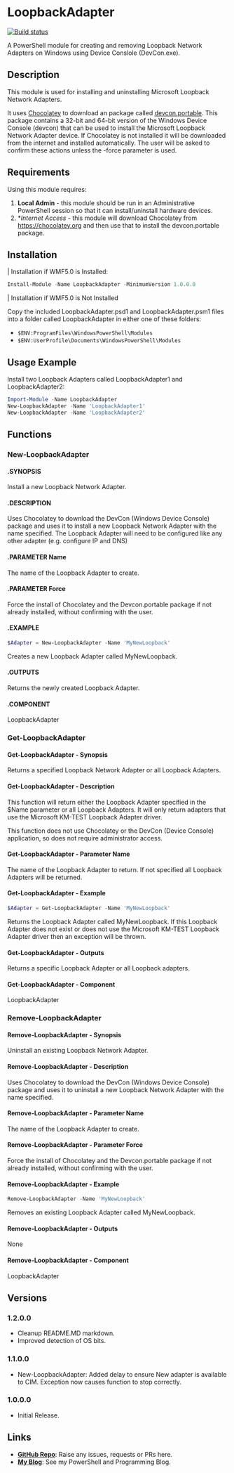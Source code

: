 # LoopbackAdapter

[![Build status](https://ci.appveyor.com/api/projects/status/qb67s7iw1jp7e32t/branch/master?svg=true)](https://ci.appveyor.com/project/PlagueHO/loopbackadapter/branch/master)

A PowerShell module for creating and removing Loopback Network Adapters on Windows using
Device Conslole (DevCon.exe).

## Description

This module is used for installing and uninstalling Microsoft Loopback Network Adapters.

It uses [Chocolatey](https://chocolatey.org/) to download an package called [devcon.portable](https://chocolatey.org/packages/devcon.portable/).
This package contains a 32-bit and 64-bit version of the Windows Device Console (devcon)
that can be used to install the Microsoft Loopback Network Adapter device. If
Chocolatey is not installed it will be downloaded from the internet and installed
automatically. The user will be asked to confirm these actions unless the -force parameter
is used.


## Requirements

Using this module requires:

1. **Local Admin** - this module should be run in an Administrative PowerShell session so
  that it can install/uninstall hardware devices.
1. **Internet Access* - this module will download Chocolatey from https://chocolatey.org
  and then use that to install the devcon.portable package.

## Installation

| Installation if WMF5.0 is Installed:

```PowerShell
Install-Module -Name LoopbackAdapter -MinimumVersion 1.0.0.0
```

| Installation if WMF5.0 is Not Installed

Copy the included LoopbackAdapter.psd1 and LoopbackAdapter.psm1 files into a folder
called LoopbackAdapter in either one of these folders:

* ```$ENV:ProgramFiles\WindowsPowerShell\Modules```
* ```$ENV:UserProfile\Documents\WindowsPowerShell\Modules```

## Usage Example

Install two Loopback Adapters called LoopbackAdapter1 and LoopbackAdapter2:

```powershell
Import-Module -Name LoopbackAdapter
New-LoopbackAdapter -Name 'LoopbackAdapter1'
New-LoopbackAdapter -Name 'LoopbackAdapter2'
```

## Functions

### New-LoopbackAdapter

#### .SYNOPSIS

Install a new Loopback Network Adapter.

#### .DESCRIPTION

Uses Chocolatey to download the DevCon (Windows Device Console) package and uses it to install a
new Loopback Network Adapter with the name specified.
The Loopback Adapter will need to be configured like any other adapter (e.g. configure IP and DNS)

#### .PARAMETER Name

The name of the Loopback Adapter to create.

#### .PARAMETER Force

Force the install of Chocolatey and the Devcon.portable package if not already installed, without
confirming with the user.

#### .EXAMPLE

```powershell
$Adapter = New-LoopbackAdapter -Name 'MyNewLoopback'
```

Creates a new Loopback Adapter called MyNewLoopback.

#### .OUTPUTS

Returns the newly created Loopback Adapter.

#### .COMPONENT

LoopbackAdapter

### Get-LoopbackAdapter

#### Get-LoopbackAdapter - Synopsis

Returns a specified Loopback Network Adapter or all Loopback Adapters.

#### Get-LoopbackAdapter - Description

This function will return either the Loopback Adapter specified in the $Name parameter or all
Loopback Adapters.
It will only return adapters that use the Microsoft KM-TEST Loopback Adapter driver.

This function does not use Chocolatey or the DevCon (Device Console) application, so does not
require administrator access.

#### Get-LoopbackAdapter - Parameter Name

The name of the Loopback Adapter to return.
If not specified all Loopback Adapters will be returned.

#### Get-LoopbackAdapter - Example

```powershell
$Adapter = Get-LoopbackAdapter -Name 'MyNewLoopback'
```

Returns the Loopback Adapter called MyNewLoopback. If this Loopback Adapter does not exist or
does not use the Microsoft KM-TEST Loopback Adapter driver then an exception will be thrown.

#### Get-LoopbackAdapter - Outputs

Returns a specific Loopback Adapter or all Loopback adapters.

#### Get-LoopbackAdapter - Component

LoopbackAdapter

### Remove-LoopbackAdapter

#### Remove-LoopbackAdapter - Synopsis

Uninstall an existing Loopback Network Adapter.

#### Remove-LoopbackAdapter - Description

Uses Chocolatey to download the DevCon (Windows Device Console) package and 
uses it to uninstall a new Loopback Network Adapter with the name specified.

#### Remove-LoopbackAdapter - Parameter Name

The name of the Loopback Adapter to create.

#### Remove-LoopbackAdapter - Parameter Force

Force the install of Chocolatey and the Devcon.portable package if not already installed,
without confirming with the user.

#### Remove-LoopbackAdapter - Example

```powershell
Remove-LoopbackAdapter -Name 'MyNewLoopback'
```

Removes an existing Loopback Adapter called MyNewLoopback.

#### Remove-LoopbackAdapter - Outputs

None

#### Remove-LoopbackAdapter - Component

LoopbackAdapter

## Versions

### 1.2.0.0

* Cleanup README.MD markdown.
* Improved detection of OS bits.

### 1.1.0.0

* New-LoopbackAdapter: Added delay to ensure New adapter is available to CIM.
                       Exception now causes function to stop correctly.

### 1.0.0.0

* Initial Release.

## Links

* **[GitHub Repo](https://github.com/PlagueHO/LoopbackAdapter)**: Raise any issues,
  requests or PRs here.
* **[My Blog](https://dscottraynsford.wordpress.com)**: See my PowerShell and
  Programming Blog.
